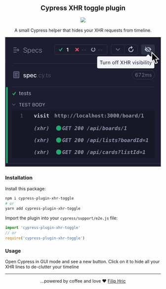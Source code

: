 <h2 align=center>Cypress XHR toggle plugin</h2>
<p align="center">
<a href="https://github.com/sponsors/filiphric"><img src="https://img.shields.io/static/v1?label=Sponsor&message=%E2%9D%A4&logo=GitHub&color=%23fe8e86" /></a>
</p>

<p align="center">
A small Cypress helper that hides your XHR requests from timeline.
</p>

![Toggle XHR in timeline](./images/toggle.gif)

### Installation

Install this package:
```bash
npm i cypress-plugin-xhr-toggle
# or
yarn add cypress-plugin-xhr-toggle
```

Import the plugin into your `cypress/support/e2e.js` file:
```js
import 'cypress-plugin-xhr-toggle'
// or
require('cypress-plugin-xhr-toggle')
```

### Usage
Open Cypress in GUI mode and see a new button. Click on it to hide all your XHR lines to de-clutter your timeline

<hr>
<p align="center">
...powered by coffee and love ❤️  <a href="https://filiphric.com">Filip Hric
</p>